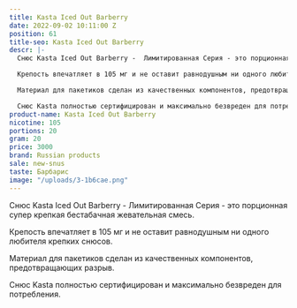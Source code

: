 ```yaml
---
title: Kasta Iced Out Barberry
date: 2022-09-02 10:11:00 Z
position: 61
title-seo: Kasta Iced Out Barberry
descr: |-
  Снюс Kasta Iced Out Barberry -  Лимитированная Серия - это порционная супер крепкая бестабачная жевательная смесь.

  Крепость впечатляет в 105 мг и не оставит равнодушным ни одного любителя крепких снюсов.

  Материал для пакетиков сделан из качественных компонентов, предотвращающих разрыв.

  Снюс Kasta полностью сертифицирован и максимально безвреден для потребления.
product-name: Kasta Iced Out Barberry
nicotine: 105
portions: 20
gram: 20
price: 3000
brand: Russian products
sale: new-snus
taste: Барбарис
image: "/uploads/3-1b6cae.png"
---
```


Снюс Kasta Iced Out Barberry -  Лимитированная Серия - это порционная супер крепкая бестабачная жевательная смесь.

Крепость впечатляет в 105 мг и не оставит равнодушным ни одного любителя крепких снюсов.

Материал для пакетиков сделан из качественных компонентов, предотвращающих разрыв.

Снюс Kasta полностью сертифицирован и максимально безвреден для потребления.